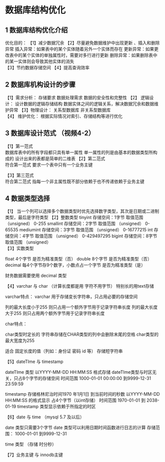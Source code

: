 # 数据库结构优化

## 1 数据库结构优化介绍

优化目的：
【1】减少数据冗余
【2】尽量避免数据维护中出现更新 、插入和删除异常
     插入异常：如果表中的某个实体随着另外一个实体而存在
     更新异常：如果更改表中的某个实体的单独属性时，需要对多行进行更新
     删除异常：如果删除表中的某一实体则会导致其他实体的消失  
【3】节约数据存储空间
【4】提高查询效率

## 2 数据库机构设计的步骤

【1】需求分析： 
    存储要求
    数据处理需求
    数据的安全性和完整性
【2】 逻辑设计：
    设计数据的逻辑存储结构
    数据实体之间的逻辑关系，解决数据冗余和数据维护异常
【3】物理设计：
    关系型数据库
    非关系型数据库   
【4】 维护优化：
    根据实际情况对索引、存储结构等进行优化
       
 ## 3 数据库设计范式 （视频4-2）
 
 【1】第一范式  
      数据库表中的所有字段都只具有单一属性
      单一属性的列是由基本的数据类型所构成的
      设计出来的表都是简单的二维表
 【2】第二范式  
        符合第一范式
        要求一个表中只有一个业务主键
        
 【3】第三范式       
        符合第二范式
        指每一个非主属性既不部分依赖于也不传递依赖于业务主键

 ## 4  数据类型选择

【1】 当一个列可以选择多个数据类型时优先选择数字类型，其次是日期或二进制类型，最后是字符类型
【2】整数类型
tinyint    存储空间：1字节   取值范围   （unsigned） 0-255
smallint   存储空间：2字节   取值范围   （unsigned） 0-65535
mediumint  存储空间：3字节   取值范围   （unsigned） 0-16777215
int        存储空间：4字节   取值范围   （unsigned） 0-429497295
bigint     存储空间：8字节   取值范围   （unsigned）  
【3】实数类型

float       4个字节                                是否为精准类型（否）
double      8个字节                                是否为精准类型（否）
decimal     每4个字节存9个数字，小数点占一个字节   是否为精准类型（是）

财务数据需要使用 decimal 类型

【4】varchar  与 char （计算长度都是用 字符不用字节）
特别长的用text存储

varchar特点：
varchar 用于存储变长字符串，只占用必要的存储空间

列的最大长度小于255 则只占用一个额外字节用于记录字符串长度
列的最大长度大于255 则只占用两个额外字节用于记录字符串长度

char特点：

char类型时定长的
字符串存储在CHAR类型的列中会删除末尾的空格
char类型的最大宽度为255

适合 固定长度的值（列如：身份证   密码  id 等）
存储短字符串

【5】dateTIme 与 timestamp

dateTIme 类型  以YYYY-MM-DD  HH:MM:SS 格式存储
dateTIme类型与时区无关，只占8个字节的存储空间 时间范围 1000-01-01 00:00:00 到9999-12-31 23:59:59

timestamp 存储格林尼治时间1970 年1月1日 到当前时间的秒数 以YYYY-MM-DD  HH:MM:SS 的格式显示 占4个字节（以int存储）
时间范围 1970-01-01  到  2038-01-19
timestamp 类型显示依赖于所指定的时区
 
【6】date 与 time （mysql 5.7 及以后）

date 类型只需要3个字节
date 类型可以利用日期时间函数进行日志的计算
存储范围： 1000-01-01  到9999-12-31 

time 类型 （存储 时分秒）

【7】业务主键 与 innodb主键
 















